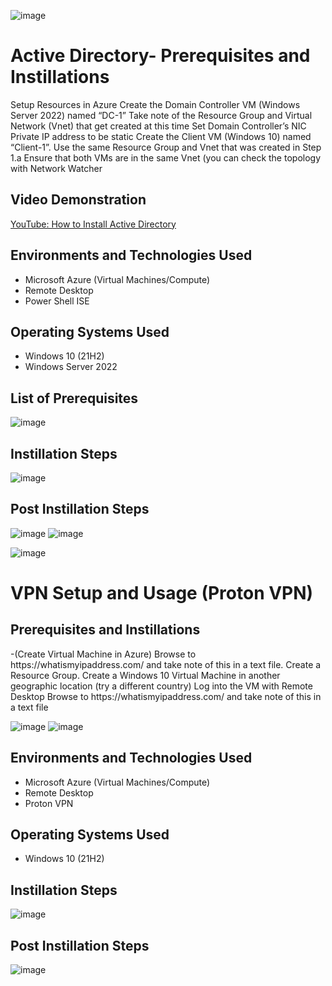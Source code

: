 ![image](https://github.com/Kalebrsims/microsoft-azure/assets/155590792/e3a20a82-26bb-4a77-806a-f29eb20241d1)

# Active Directory- Prerequisites and Instillations
<p>Setup Resources in Azure
Create the Domain Controller VM (Windows Server 2022) named “DC-1”
Take note of the Resource Group and Virtual Network (Vnet) that get created at this time
Set Domain Controller’s NIC Private IP address to be static
Create the Client VM (Windows 10) named “Client-1”. Use the same Resource Group and Vnet that was created in Step 1.a
Ensure that both VMs are in the same Vnet (you can check the topology with Network Watcher
</p> 
<h2>Video Demonstration</h2> 

[YouTube: How to Install Active Directory](https://github.com/Kalebrsims/microsoft-azure)


<h2>Environments and Technologies Used</h2>

- Microsoft Azure (Virtual Machines/Compute)
- Remote Desktop
- Power Shell ISE

## Operating Systems Used
- Windows 10 (21H2)
- Windows Server 2022

## List of Prerequisites
![image](https://github.com/Kalebrsims/microsoft-azure/assets/155590792/171f6e48-54a0-4074-beda-e362faf97717)

## Instillation Steps
![image](https://github.com/Kalebrsims/microsoft-azure/assets/155590792/9a2d37f1-dd55-4224-981b-b9093a67bc33)

## Post Instillation Steps
![image](https://github.com/Kalebrsims/microsoft-azure/assets/155590792/66749777-fb57-4832-a706-6220e452d1a0)
![image](https://github.com/Kalebrsims/microsoft-azure/assets/155590792/922517ea-2355-494c-8686-627227754204)


![image](https://github.com/Kalebrsims/microsoft-azure/assets/155590792/c222fba8-cd24-4874-b411-2748df1142a1)
# VPN Setup and Usage (Proton VPN)
<h2>Prerequisites and Instillations</h2>
-(Create Virtual Machine in Azure)
Browse to https://whatismyipaddress.com/ and take note of this in a text file.
Create a Resource Group.
Create a Windows 10 Virtual Machine in another geographic location (try a different country)
Log into the VM with Remote Desktop
Browse to https://whatismyipaddress.com/ and take note of this in a text file

![image](https://github.com/Kalebrsims/microsoft-azure/assets/155590792/17feab22-5809-46de-bb72-12fcdba28c44)
![image](https://github.com/Kalebrsims/microsoft-azure/assets/155590792/da6bc784-df95-4c33-b604-94e75c2708fb)

<h2>Environments and Technologies Used</h2>

- Microsoft Azure (Virtual Machines/Compute)
- Remote Desktop
- Proton VPN

## Operating Systems Used
- Windows 10 (21H2)

## Instillation Steps
![image](https://github.com/Kalebrsims/microsoft-azure/assets/155590792/8d26f4be-88cb-4c7d-a5b9-f5384e8e3569)

## Post Instillation Steps
![image](https://github.com/Kalebrsims/microsoft-azure/assets/155590792/ae3f5189-6dfc-42fd-b438-38380b756bd0)




